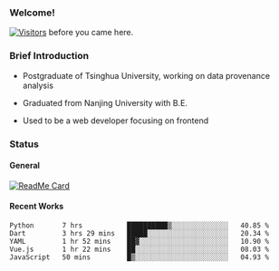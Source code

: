 ### Welcome!

[![Visitors](https://visitor-badge.laobi.icu/badge?page_id=HermitSun.HermitSun)]() before you came here.

### Brief Introduction

- Postgraduate of Tsinghua University, working on data provenance analysis

- Graduated from Nanjing University with B.E.

- Used to be a web developer focusing on frontend

### Status

#### General

[![ReadMe Card](https://github-readme-stats.hermitsun.vercel.app/api?username=HermitSun&count_private=true&show_icons=true)]()

#### Recent Works

<!--START_SECTION:waka-->
```text
Python       7 hrs           ██████████▒░░░░░░░░░░░░░░   40.85 % 
Dart         3 hrs 29 mins   █████░░░░░░░░░░░░░░░░░░░░   20.34 % 
YAML         1 hr 52 mins    ██▓░░░░░░░░░░░░░░░░░░░░░░   10.90 % 
Vue.js       1 hr 22 mins    ██░░░░░░░░░░░░░░░░░░░░░░░   08.03 % 
JavaScript   50 mins         █▒░░░░░░░░░░░░░░░░░░░░░░░   04.93 % 
```
<!--END_SECTION:waka-->
